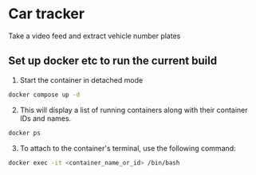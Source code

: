 # Car tracker

Take a video feed and extract vehicle number plates


## Set up docker etc to run the current build

1. Start the container in detached mode
```bash
docker compose up -d
```

2. This will display a list of running containers along with their container IDs and names.
```bash
docker ps
```

3. To attach to the container's terminal, use the following command:
```bash
docker exec -it <container_name_or_id> /bin/bash
```



